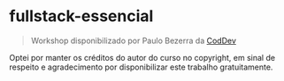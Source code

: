 # fullstack-essencial
 > Workshop disponibilizado por Paulo Bezerra da [CodDev](https://www.youtube.com/channel/UCGu0T6mCeQOkdHJk94L7dLA/)
 
 Optei por manter os créditos do autor do curso no copyright, em sinal de respeito e agradecimento por disponibilizar
 este trabalho gratuitamente.
